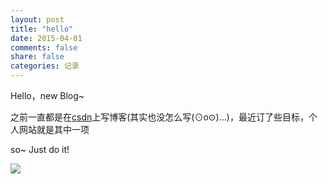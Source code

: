 ```yaml
---
layout: post
title: "hello"
date: 2015-04-01 
comments: false
share: false
categories: 记录
---
```

Hello，new Blog~

之前一直都是在[csdn](http://blog.csdn.net/VictorMoKai)上写博客(其实也没怎么写(⊙o⊙)…)，最近订了些目标，个人网站就是其中一项

so~ Just do it!


<!--more-->
![](http://7xiew0.com1.z0.glb.clouddn.com/2015-04-01-hello_just_do_it.jpg)

